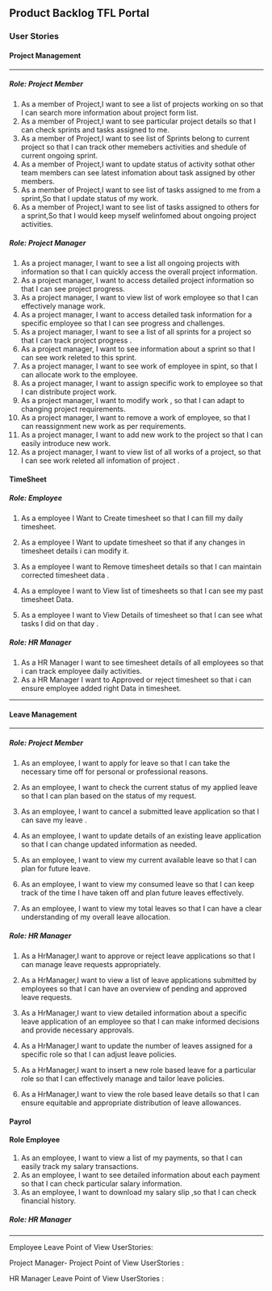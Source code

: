 ## Product Backlog TFL Portal
### User Stories

#### Project Management

<hr/>

##### Role: Project Member
1. As a member of Project,I want to see a list of projects working on so that I can search more information about project form list.
2. As a member of Project,I want to see particular project details so that I can check sprints and tasks assigned to me.
3. As a member of Project,I want to see list of Sprints belong to current project so that I can track other memebers activities and shedule of current ongoing sprint.
4. As a member of Project,I want to update status of activity sothat other team members can see latest infomation about task assigned by other members.
5. As a member of Project,I want to see list of tasks assigned to me from a sprint,So that I update status of my work.
6. As a member of Project,I want to see list of tasks assigned to others for a sprint,So that I would keep myself welinfomed about ongoing project activities.

##### Role: Project Manager
1. As a project manager, I want to see a list  all ongoing projects with information so that I can quickly access the overall project information.
2. As a project manager, I want to access detailed project information so that I can see project progress.
3. As a project manager, I want to view  list of work  employee so that I can effectively manage work.
4. As a project manager, I want to access detailed task information for a specific employee so that I can see progress and challenges.
5. As a project manager, I want to see a list of all sprints for a project so that I can track project progress .
6. As a project manager, I want to see  information about a sprint so that I can see work releted to this sprint.
7. As a project manager, I want to see work of employee in spint, so that I can allocate work to the employee.
8. As a project manager, I want to assign specific work to employee so that I can  distribute project work.
9. As a project manager, I want to modify work , so that I can adapt to changing project requirements.
10. As a project manager, I want to remove a work of employee, so that I can reassignment new work as per requirements.
11. As a project manager, I want  to add new work to the project so that I can easily introduce new work.
12. As a project manager, I want to view  list of all works of  a project, so that I can see work releted all infomation of project .
 



#### TimeSheet

##### Role: Employee
1. As a employee I Want to Create timesheet so that I can fill my daily timesheet.

2. As a employee I Want to update timesheet so that if any changes in timesheet details i can modify it.

3. As a employee I want to Remove timesheet details so that I can maintain corrected timesheet data .

4. As a employee I want to View list of timesheets  so that I can see my past timesheet Data.

5. As a employee I want to View Details of  timesheet so that I can see what tasks I did on that day .
 


##### Role: HR Manager
 1. As a HR Manager I want  to see timesheet details of all employees so that i can track employee daily activities.
 2. As a HR Manager I want to Approved or reject timesheet so that i can ensure employee added right Data  in timesheet.

<hr/>

#### Leave Management

<hr/>

##### Role: Project Member
1. As an employee, I want to apply for leave so that I can take the necessary time off 
for personal or professional reasons.
 
2. As an employee, I want to check the current status of my applied leave so that
I can plan based on the status of my request.
 
3. As an employee, I want to cancel a submitted leave application so that I can save my leave .
 
4. As an employee, I want to update details of an existing leave application so that 
I can change updated information as needed.
 
5. As an employee, I want to view my current available leave so that I can plan for future leave.
 
6. As an employee, I want to view my consumed leave so that I can keep track of the time I have taken off and plan future leaves effectively.
 
7. As an employee, I want to view my total leaves so that I can have a clear understanding of my overall leave allocation.


##### Role: HR Manager
1. As a HrManager,I want to approve or reject leave applications so that I can manage leave requests appropriately.

2. As a HrManager,I want to view a list of leave applications submitted by employees
so that I can have an overview of pending and approved leave requests.

3. As a HrManager,I want to view detailed information about a specific leave application of an employee so that I can make informed decisions and provide necessary approvals.

4. As a HrManager,I want to update the number of leaves assigned for a specific role so that I can adjust leave policies.

5. As a HrManager,I want to insert a new role based leave  for a particular role
so that  I can effectively manage and tailor leave policies.

6. As a HrManager,I want to view the role based leave details so that I can ensure equitable and appropriate distribution of leave allowances.

#### Payrol

#### Role Employee
1. As an employee, I want to view a list of my payments, so that I can easily track my salary transactions.
2. As an employee, I want to see detailed information about each payment so that I can check particular salary information.
3. As an employee, I want to download my salary slip ,so that I can check financial history.


##### Role: HR Manager
<hr/>








Employee Leave Point of View UserStories:








Project Manager- Project Point of View UserStories :




HR Manager Leave Point of View UserStories : 

